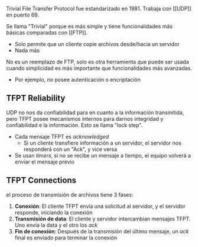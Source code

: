 Trivial File Transfer Protocol fue estandarizado en 1981.
Trabaja con [[UDP]] en puerto 69.

Se llama "Trivial" porque es más simple y tiene funcionalidades más básicas comparadas con [[FTP]].
- Solo permite que un cliente copie archivos desde/hacia un servidor
- Nada más

No es un reemplazo de FTP, solo es otra herramienta que puede ser usada cuando simplicidad es más importante que funcionalidades más avanzadas.
- Por ejemplo, no posee autenticación o encriptación



## TFPT Reliability

UDP no nos da confiabilidad para en cuanto a la información transmitida,  pero TFPT posee mecanismos internos para darnos integridad y confiabilidad e la información. Esto se llama "lock step".

- Cada mensaje TFPT es *acknowledged*
	- Si un cliente transfiere información a un servidor, el servidor nos responderá con un "Ack", y vice versa
- Se usan *timers*, si no se recibe un mensaje a tiempo, el equipo volverá a enviar el mensaje previo



## TFPT Connections

el proceso de transmisión de archivos tiene 3 fases:
1. **Conexión**: El cliente TFPT envía una solicitud al servidor, y el servidor responde, iniciando la conexión
2. **Transmisión de data**: El cliente y servidor intercambian mensajes TFPT. Uno envía la data y el otro los *ack*
3. **Fin de conexión**: Después de la transmisión del último mensaje, un *ack* final es enviado para terminar la conexión